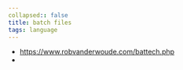 ```yaml
---
collapsed:: false
title: batch files
tags: language
---
```


- https://www.robvanderwoude.com/battech.php
-